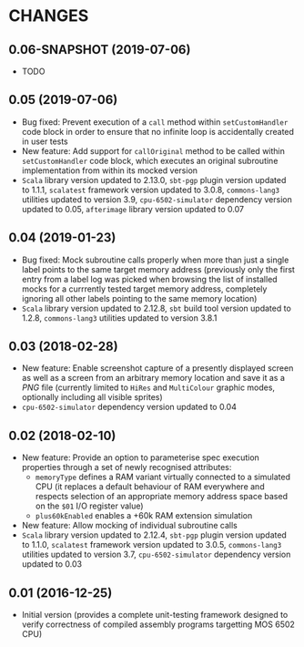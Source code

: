 CHANGES
=======

0.06-SNAPSHOT (2019-07-06)
--------------------------

* TODO

0.05 (2019-07-06)
-----------------

* Bug fixed: Prevent execution of a `call` method within `setCustomHandler` code block in order to ensure that no infinite loop is accidentally created in user tests
* New feature: Add support for `callOriginal` method to be called within `setCustomHandler` code block, which executes an original subroutine implementation from within its mocked version
* `Scala` library version updated to 2.13.0, `sbt-pgp` plugin version updated to 1.1.1, `scalatest` framework version updated to 3.0.8, `commons-lang3` utilities updated to version 3.9, `cpu-6502-simulator` dependency version updated to 0.05, `afterimage` library version updated to 0.07

0.04 (2019-01-23)
-----------------

* Bug fixed: Mock subroutine calls properly when more than just a single label points to the same target memory address (previously only the first entry from a label log was picked when browsing the list of installed mocks for a currrently tested target memory address, completely ignoring all other labels pointing to the same memory location)
* `Scala` library version updated to 2.12.8, `sbt` build tool version updated to 1.2.8, `commons-lang3` utilities updated to version 3.8.1

0.03 (2018-02-28)
-----------------

* New feature: Enable screenshot capture of a presently displayed screen as well as a screen from an arbitrary memory location and save it as a _PNG_ file (currently limited to `HiRes` and `MultiColour` graphic modes, optionally including all visible sprites)
* `cpu-6502-simulator` dependency version updated to 0.04

0.02 (2018-02-10)
-----------------

* New feature: Provide an option to parameterise spec execution properties through a set of newly recognised attributes:
  * `memoryType` defines a RAM variant virtually connected to a simulated CPU (it replaces a default behaviour of RAM everywhere and respects selection of an appropriate memory address space based on the `$01` I/O register value)
  * `plus60kEnabled` enables a +60k RAM extension simulation
* New feature: Allow mocking of individual subroutine calls
* `Scala` library version updated to 2.12.4, `sbt-pgp` plugin version updated to 1.1.0, `scalatest` framework version updated to 3.0.5, `commons-lang3` utilities updated to version 3.7, `cpu-6502-simulator` dependency version updated to 0.03

0.01 (2016-12-25)
-----------------

* Initial version (provides a complete unit-testing framework designed to verify correctness of compiled assembly programs targetting MOS 6502 CPU)

